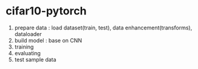 # cifar10-pytorch
1. prepare data : load dataset(train, test), data enhancement(transforms), dataloader
2. build model : base on CNN
3. training
4. evaluating
5. test sample data
